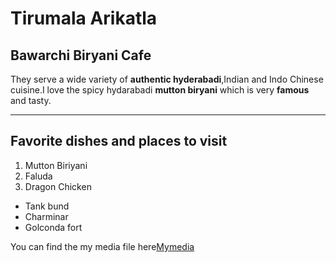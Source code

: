 # Tirumala Arikatla
## Bawarchi Biryani Cafe
They serve a wide variety of **authentic hyderabadi**,Indian and Indo Chinese cuisine.I love the spicy hydarabadi **mutton biryani** which is very **famous** and tasty.  

---
## Favorite dishes and places to visit 

1. Mutton Biriyani
2. Faluda
3. Dragon Chicken

- Tank bund
- Charminar
- Golconda fort

You can find the my media file here[Mymedia](MyMedia.md)
  
